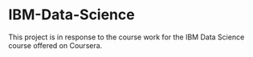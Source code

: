 # IBM-Data-Science
This project is in response to the course work for the IBM Data Science course offered on Coursera. 

